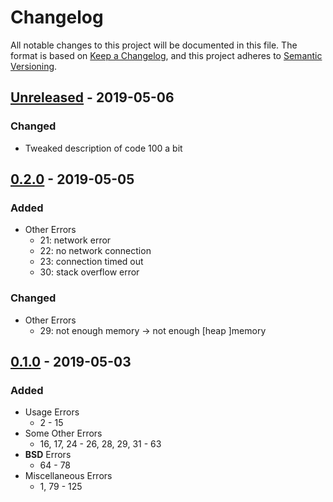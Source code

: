 <!-- markdownlint-disable MD024 MD007 -->

# Changelog #

All notable changes to this project will be documented in this file.
The format is based on [Keep a Changelog](https://keepachangelog.com/en/1.0.0/),
and this project adheres to [Semantic Versioning](https://semver.org/spec/v2.0.0.html).

## [Unreleased] - 2019-05-06 ##

### Changed ###

* Tweaked description of code 100 a bit

[Unreleased]: https://github.com/SpEZiiL/commoncodes/compare/v0.2.0...develop

## [0.2.0] - 2019-05-05 ##

### Added ###

* Other Errors
	* 21: network error
	* 22: no network connection
	* 23: connection timed out
	* 30: stack overflow error

### Changed ###

* Other Errors
	* 29: not enough memory -> not enough [heap ]memory

[0.2.0]: https://speziil.github.io/commoncodes/v/0.2.0.html

## [0.1.0] - 2019-05-03 ##

### Added ###

* Usage Errors
	* 2 - 15
* Some Other Errors
	* 16, 17, 24 - 26, 28, 29, 31 - 63
* **BSD** Errors
	* 64 - 78
* Miscellaneous Errors
	* 1, 79 - 125

[0.1.0]: https://speziil.github.io/commoncodes/v/0.1.0.html
